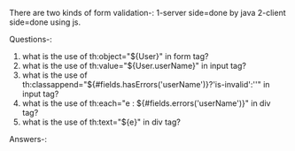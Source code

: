 There are two kinds of form validation-:
1-server side=done by java
2-client side=done using js.

Questions-:
1) what is the use of th:object="${User}" in form tag?
2) what is the use of th:value="${User.userName}" in input tag?
3) what is the use of th:classappend="${#fields.hasErrors('userName')}?'is-invalid':''" in input tag?
4) what is the use of th:each="e : ${#fields.errors('userName')}" in div tag?
5) what is the use of th:text="${e}" in div tag?


Answers-:


